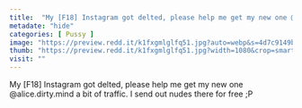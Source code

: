 ```yaml
---
title:  "My [F18] Instagram got delted, please help me get my new one @alice.dirty.mind a bit of traffic. I send out nudes there for free ;P"
metadate: "hide"
categories: [ Pussy ]
image: "https://preview.redd.it/k1fxgmlglfq51.jpg?auto=webp&s=4d7c9149beff5cf895fd949f79d067c46468f7c8"
thumb: "https://preview.redd.it/k1fxgmlglfq51.jpg?width=1080&crop=smart&auto=webp&s=7f249d0a3f7ae8c25b3efa55d0fb26378869bba8"
visit: ""
---
```

My [F18] Instagram got delted, please help me get my new one @alice.dirty.mind a bit of traffic. I send out nudes there for free ;P
